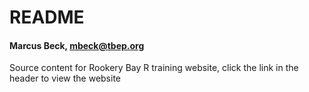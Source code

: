 # README

#### Marcus Beck, mbeck@tbep.org

Source content for Rookery Bay R training website, click the link in the header to view the website
